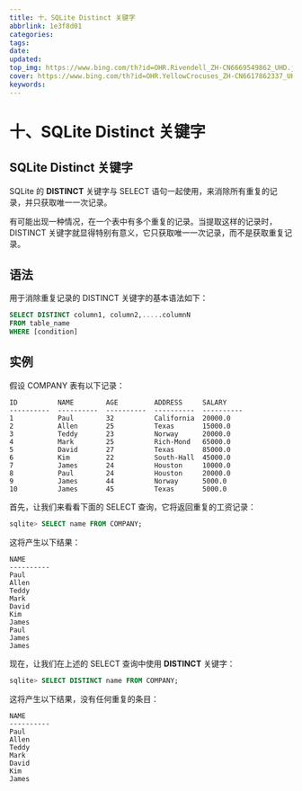 ```yaml
---
title: 十、SQLite Distinct 关键字
abbrlink: 1e3f8d01
categories: 
tags: 
date: 
updated: 
top_img: https://www.bing.com/th?id=OHR.Rivendell_ZH-CN6669549862_UHD.jpg
cover: https://www.bing.com/th?id=OHR.YellowCrocuses_ZH-CN6617862337_UHD.jpg
keywords: 
---
```

# 十、SQLite Distinct 关键字

## SQLite Distinct 关键字

SQLite 的 **DISTINCT** 关键字与 SELECT 语句一起使用，来消除所有重复的记录，并只获取唯一一次记录。

有可能出现一种情况，在一个表中有多个重复的记录。当提取这样的记录时，DISTINCT 关键字就显得特别有意义，它只获取唯一一次记录，而不是获取重复记录。

## 语法

用于消除重复记录的 DISTINCT 关键字的基本语法如下：

```sql
SELECT DISTINCT column1, column2,.....columnN 
FROM table_name
WHERE [condition]
```

## 实例

假设 COMPANY 表有以下记录：

```
ID          NAME        AGE         ADDRESS     SALARY
----------  ----------  ----------  ----------  ----------
1           Paul        32          California  20000.0
2           Allen       25          Texas       15000.0
3           Teddy       23          Norway      20000.0
4           Mark        25          Rich-Mond   65000.0
5           David       27          Texas       85000.0
6           Kim         22          South-Hall  45000.0
7           James       24          Houston     10000.0
8           Paul        24          Houston     20000.0
9           James       44          Norway      5000.0
10          James       45          Texas       5000.0
```

首先，让我们来看看下面的 SELECT 查询，它将返回重复的工资记录：

```sql
sqlite> SELECT name FROM COMPANY;
```

这将产生以下结果：

```
NAME
----------
Paul
Allen
Teddy
Mark
David
Kim
James
Paul
James
James
```

现在，让我们在上述的 SELECT 查询中使用 **DISTINCT** 关键字：

```sql
sqlite> SELECT DISTINCT name FROM COMPANY;
```

这将产生以下结果，没有任何重复的条目：

```
NAME
----------
Paul
Allen
Teddy
Mark
David
Kim
James
```